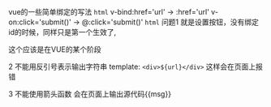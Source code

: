 vue的一些简单绑定的写法
```html``` 
 v-bind:href='url' -> :href='url'
 v-on:click='submit()' -> @:click='submit()'
```html```
问题1 就是设置按钮，没有绑定id的时候，同样只是第一个生效了,

这个应该是在VUE的某个阶段

2 不能用反引号表示输出字符串
template: `<div>${url}</div>`
这样会在页面上报错

3 不能使用箭头函数
会在页面上输出源代码{{msg}}